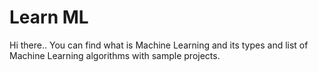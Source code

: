 # Learn ML

Hi there..
    You can find what is Machine Learning and its types and list of Machine Learning algorithms with sample projects.
   

